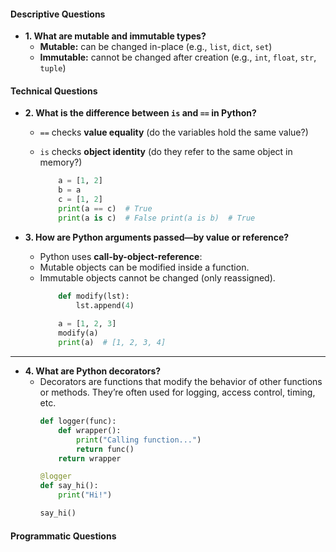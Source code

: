 
#### Descriptive Questions
- **1. What are mutable and immutable types?**
	- **Mutable:** can be changed in-place (e.g., `list`, `dict`, `set`)
	- **Immutable:** cannot be changed after creation (e.g., `int`, `float`, `str`, `tuple`)




#### Technical Questions
- **2. What is the difference between `is` and `==` in Python?**
	- `==` checks **value equality** (do the variables hold the same value?)
	- `is` checks **object identity** (do they refer to the same object in memory?)
	
		```python
			a = [1, 2] 
			b = a 
			c = [1, 2]  
			print(a == c)  # True 
			print(a is c)  # False print(a is b)  # True
		```


- **3. How are Python arguments passed—by value or reference?**
	- Python uses **call-by-object-reference**:
	- Mutable objects can be modified inside a function.
	- Immutable objects cannot be changed (only reassigned).
		```python
			def modify(lst):
			    lst.append(4)
			
			a = [1, 2, 3]
			modify(a)
			print(a)  # [1, 2, 3, 4]
		```
  

---

- **4. What are Python decorators?**
	- Decorators are functions that modify the behavior of other functions or methods. They’re often used for logging, access control, timing, etc.
		```python
		def logger(func):
		    def wrapper():
		        print("Calling function...")
		        return func()
		    return wrapper
		
		@logger
		def say_hi():
		    print("Hi!")
		
		say_hi()
		```

#### Programmatic Questions